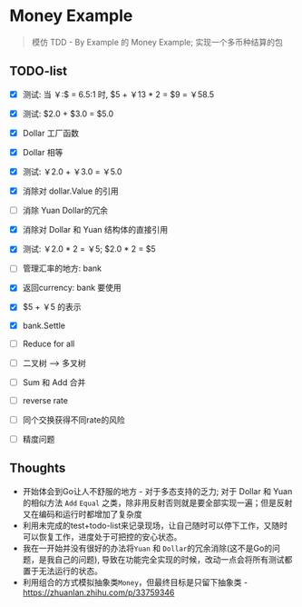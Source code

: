 # Money Example

> 模仿 TDD - By Example 的 Money Example; 实现一个多币种结算的包

## TODO-list

- [x] 测试: 当 ￥:$ = 6.5:1 时, $5 + ￥13 * 2 = $9 = ￥58.5
- [x] 测试: $2.0 + $3.0 = $5.0
- [x] Dollar 工厂函数
- [x] Dollar 相等
- [x] 测试: ￥2.0 + ￥3.0 = ￥5.0
- [x] 消除对 dollar.Value 的引用
- [ ] 消除 Yuan Dollar的冗余
- [x] 消除对 Dollar 和 Yuan 结构体的直接引用
- [x] 测试: ￥2.0 * 2 = ￥5; $2.0 * 2 = $5
- [ ] 管理汇率的地方: bank
- [x] 返回currency: bank 要使用
- [x] $5 + ￥5 的表示
- [x] bank.Settle
- [ ] Reduce for all
- [ ] 二叉树 --> 多叉树
- [ ] Sum 和 Add 合并
- [ ] reverse rate
- [ ] 同个交换获得不同rate的风险
- [ ] 精度问题


## Thoughts

- 开始体会到Go让人不舒服的地方 - 对于多态支持的乏力; 对于 Dollar 和 Yuan的相似方法 `Add` `Equal` 之类，除非用反射否则就是要全部实现一遍；但是反射又在编码和运行时都增加了复杂度
- 利用未完成的test+todo-list来记录现场，让自己随时可以停下工作，又随时可以恢复工作，进度处于可把控的安心状态。
- 我在一开始并没有很好的办法将`Yuan` 和 `Dollar`的冗余消除(这不是Go的问题，是我自己的问题), 导致在功能完全实现的时候，改动一点会将所有测试都置于无法运行的状态。
- 利用组合的方式模拟抽象类`Money`，但最终目标是只留下抽象类 - https://zhuanlan.zhihu.com/p/33759346
